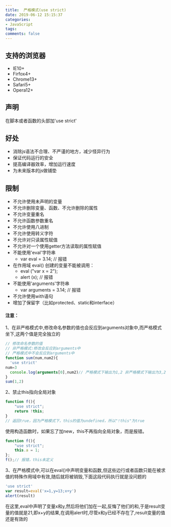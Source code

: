 ```yaml
---
title:  严格模式(use strict)
date: 2019-06-12 15:15:37
categories:
- JavaScript
tags:
comments: false
---
```


## 支持的浏览器
- IE10+ 
- Firfox4+ 
- Chrome13+ 
- Safari5+ 
- Opera12+

## 声明
在脚本或者函数的头部加'use strict'

## 好处
- 消除js语法不合理、不严谨的地方，减少怪异行为
- 保证代码运行的安全
- 提高编译器效率，增加运行速度
- 为未来版本的js做铺垫

## 限制
- 不允许使用未声明的变量
- 不允许删除变量、函数、不允许删除的属性
- 不允许变量重名
- 不允许函数参数重名
- 不允许使用八进制
- 不允许使用转义字符
- 不允许对只读属性赋值
- 不允许对一个使用getter方法读取的属性赋值
- 不能使用'eval'字符串
    - var eval = 3.14;         // 报错
- 在作用域 eval() 创建的变量不能被调用：
    - eval ("var x = 2");
    - alert (x);               // 报错
- 不能使用'arguments'字符串
    - var arguments = 3.14;         // 报错
- 不允许使用with语句
- 增加了保留字（比如protected、static和interface）

#### 注意：
1、在非严格模式中,修改命名参数的值也会反应到arguments对象中,而严格模式坐下,这两个值是完全独立的

```javascript
// 修改命名参数的值
// 非严格模式:修改会反应到arguments中
// 严格模式中不会反应到arguments中
function sum(num,num2){
  'use strict'
num=3
  console.log(arguments[0],num2)// 严格模式下输出为1,2 非严格模式下输出为3,2
}
sum(1,2)
```

2、禁止this指向全局对象

```javascript
function f(){ 
    "use strict";
    return !this;
} 
// 返回true，因为严格模式下，this的值为undefined，所以"!this"为true
```

使用构造函数时，如果忘了加new，this不再指向全局对象，而是报错。


```javascript
function f(){
    "use strict";
    this.a = 1;
};
f();// 报错，this未定义
```

3、在严格模式中,可以在eval()中声明变量和函数,但这些边行或者函数只能在被求值的特殊作用域中有效,随后就将被销毁,下面这段代码执行就是没问题的


```javascript
'use strict'
var result=eval('x=1,y=13;x+y')
alert(result)
```

在这里,eval中声明了变量x和y,然后将他们加在一起,反悔了他们的和,于是result变量的值就是21,即x+y的结果,在调用alert时,尽管x和y已经不存在了,result变量的值还是有效的